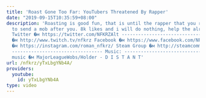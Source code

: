 ```yaml
---
title: 'Roast Gone Too Far: YouTubers Threatened By Rapper'
date: "2019-09-15T10:35:59+08:00"
description: 'Roasting is good fun, that is until the rapper that you roasted tries
  to send a mob after you. 8k likes and i will do nothing, help the alrgorithm thx
  Twitter �м https://twitter.com/NFKRZAlt --------------------------------- Twitch
  �м http://www.twitch.tv/nfkrz Facebook �м https://www.facebook.com/NFKRZ1 Instagram
  �м https://instagram.com/roman_nfkrz/ Steam Group �м http://steamcommunity.com/groups/nfkrzgroup
  --------------------------------- Music: --------------------------------- Outro
  music �м MajorLeagueWobs/Holder - D I S T A N T'
url: /nfkrz/yTxLbgYNb4A/
providers:
  youtube:
    id: yTxLbgYNb4A
type: video
---
```

